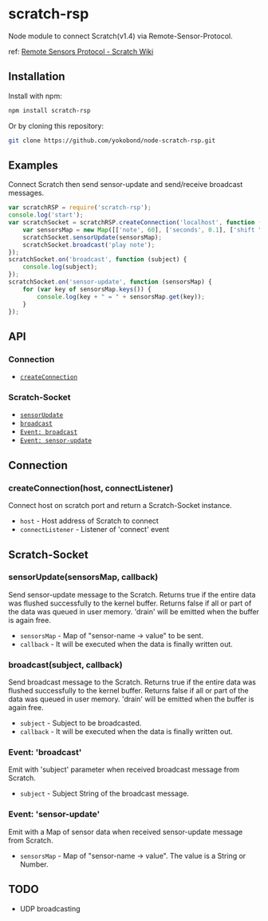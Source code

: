 # scratch-rsp

Node module to connect Scratch(v1.4) via Remote-Sensor-Protocol.

ref: [Remote Sensors Protocol - Scratch Wiki](http://wiki.scratch.mit.edu/wiki/Remote_Sensors_Protocol)

## Installation

Install with npm:

```sh
npm install scratch-rsp
```
Or by cloning this repository:
```sh
git clone https://github.com/yokobond/node-scratch-rsp.git
```

## Examples

Connect Scratch then send sensor-update and send/receive broadcast messages.

```javascript
var scratchRSP = require('scratch-rsp');
console.log('start');
var scratchSocket = scratchRSP.createConnection('localhost', function () {
    var sensorsMap = new Map([['note', 60], ['seconds', 0.1], ['shift "tone"', -1]]);
    scratchSocket.sensorUpdate(sensorsMap);
    scratchSocket.broadcast('play note');
});
scratchSocket.on('broadcast', function (subject) {
    console.log(subject);
});
scratchSocket.on('sensor-update', function (sensorsMap) {
    for (var key of sensorsMap.keys()) {
        console.log(key + " = " + sensorsMap.get(key));
    }
});
```

## API

### Connection
* [`createConnection`](#createConnection)

### Scratch-Socket
* [`sensorUpdate`](#sensorUpdate)
* [`broadcast`](#broadcast)
* [`Event: broadcast`](#broadcastEvent)
* [`Event: sensor-update`](#sensorUpdateEvent)

## Connection

<a name="createConnection"></a>
### createConnection(host, connectListener)

Connect host on scratch port and return a Scratch-Socket instance.

* `host` - Host address of Scratch to connect
* `connectListener` - Listener of 'connect' event

## Scratch-Socket

<a name="sensorUpdate"></a>
### sensorUpdate(sensorsMap, callback)

Send sensor-update message to the Scratch.
Returns true if the entire data was flushed successfully to the kernel buffer.
Returns false if all or part of the data was queued in user memory.
'drain' will be emitted when the buffer is again free.

* `sensorsMap` - Map of "sensor-name -> value" to be sent.
* `callback` - It will be executed when the data is finally written out.


<a name="broadcast"></a>
### broadcast(subject, callback)

Send broadcast message to the Scratch.
Returns true if the entire data was flushed successfully to the kernel buffer.
Returns false if all or part of the data was queued in user memory.
'drain' will be emitted when the buffer is again free.

* `subject` - Subject to be broadcasted.
* `callback` - It will be executed when the data is finally written out.

<a name="broadcastEvent"></a>
### Event: 'broadcast'
Emit with 'subject' parameter when received broadcast message from Scratch.
* `subject` - Subject String of the broadcast message.

<a name="sensorUpdateEvent"></a>
### Event: 'sensor-update'
Emit with a Map of sensor data when received sensor-update message from Scratch.
* `sensorsMap` - Map of "sensor-name -> value". The value is a String or Number.


## TODO
* UDP broadcasting
